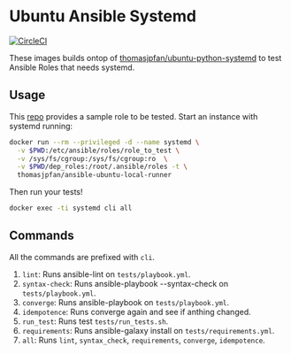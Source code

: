 # Ubuntu Ansible Systemd

[![CircleCI](https://circleci.com/gh/thomasjpfan/ansible-ubuntu-local-runner/tree/master.svg?style=svg)](https://circleci.com/gh/thomasjpfan/ansible-ubuntu-local-runner/tree/master)

These images builds ontop of [thomasjpfan/ubuntu-python-systemd](https://github.com/thomasjpfan/ubuntu-python-systemd) to test Ansible Roles that needs systemd.

## Usage

This [repo](https://github.com/thomasjpfan/ansible-ubuntu-local-runner) provides a sample role to be tested. Start an instance with systemd running:

```bash
docker run --rm --privileged -d --name systemd \
  -v $PWD:/etc/ansible/roles/role_to_test \
  -v /sys/fs/cgroup:/sys/fs/cgroup:ro  \
  -v $PWD/dep_roles:/root/.ansible/roles -t \
  thomasjpfan/ansible-ubuntu-local-runner
```

Then run your tests!

```bash
docker exec -ti systemd cli all
```

## Commands

All the commands are prefixed with `cli`.

1. `lint`: Runs ansible-lint on `tests/playbook.yml`.
1. `syntax-check`: Runs ansible-playbook --syntax-check on `tests/playbook.yml`.
1. `converge`: Runs ansible-playbook on `tests/playbook.yml`.
1. `idempotence`: Runs converge again and see if anthing changed.
1. `run_test`: Runs test `tests/run_tests.sh`.
1. `requirements`: Runs ansible-galaxy install on `tests/requirements.yml`.
1. `all`: Runs `lint`, `syntax_check`, `requirements`, `converge`, `idempotence`.

